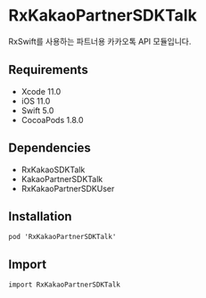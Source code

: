 # RxKakaoPartnerSDKTalk

RxSwift를 사용하는 파트너용 카카오톡 API 모듈입니다.

## Requirements
- Xcode 11.0
- iOS 11.0
- Swift 5.0
- CocoaPods 1.8.0

## Dependencies
- RxKakaoSDKTalk
- KakaoPartnerSDKTalk
- RxKakaoPartnerSDKUser

## Installation
```
pod 'RxKakaoPartnerSDKTalk'
```

## Import
```
import RxKakaoPartnerSDKTalk
```